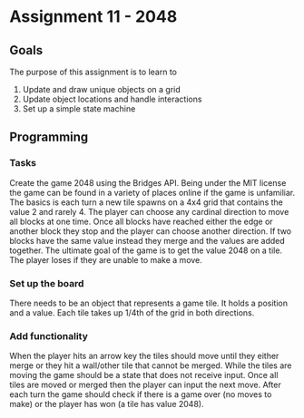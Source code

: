 
Assignment 11 - 2048
===========================
 Goals
 -----
 The purpose of this assignment is to learn to
 1. Update and draw unique objects on a grid
 2. Update object locations and handle interactions 
 3. Set up a simple state machine

Programming
-----------
### Tasks
Create the game 2048 using the Bridges API. Being under the MIT license the game can be found in a variety of places online if the game is unfamiliar. The basics is each turn a new tile spawns on a 4x4 grid that contains the value 2 and rarely 4. The player can choose any cardinal direction to move all blocks  at one time. Once all blocks have reached either the edge or another block they stop and the player can choose another direction. If two blocks have the same value instead they merge and the values are added together. The ultimate goal of the game is to get the value 2048 on a tile. The player loses if they are unable to make a move.
 
### Set up the board
There needs to be an object that represents a game tile. It holds a position and a value. Each tile takes up 1/4th of the grid in both directions.
### Add functionality
When the player hits an arrow key the tiles should move until they either merge or they hit a wall/other tile that cannot be merged. While the tiles are moving the game should be a state that does not receive input. Once all tiles are moved or merged then the player can input the next move. After each turn the game should check if there is a game over (no moves to make) or the player has won (a tile has value 2048).

